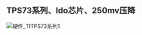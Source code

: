 ## TPS73系列、ldo芯片、250mv压降

![硬件_TITPS73系列1](https://gitee.com/wang_chunfeng/pic-go/raw/master/img/20210216161353.png)

